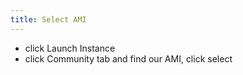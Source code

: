 ```yaml
---
title: Select AMI
---
```


* click Launch Instance
* click Community tab and find our AMI, click select
